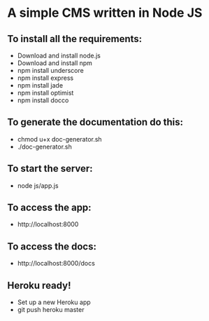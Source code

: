# A simple CMS written in Node JS 

## To install all the requirements:

* Download and install node.js
* Download and install npm
* npm install underscore
* npm install express
* npm install jade
* npm install optimist
* npm install docco

## To generate the documentation do this:

* chmod u+x doc-generator.sh
* ./doc-generator.sh

## To start the server:

* node js/app.js

## To access the app:

* http://localhost:8000

## To access the docs:

* http://localhost:8000/docs

## Heroku ready!

* Set up a new Heroku app 
* git push heroku master 
